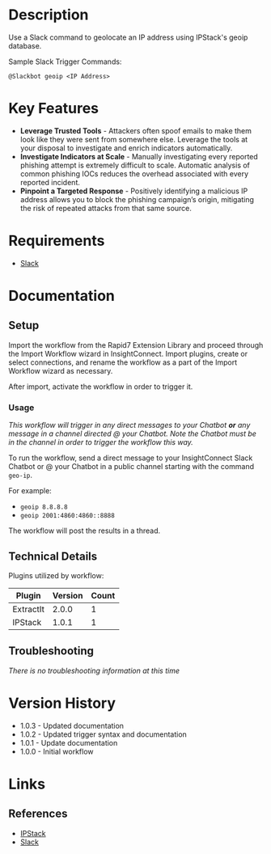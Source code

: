 # Description

Use a Slack command to geolocate an IP address using IPStack's geoip database. 

Sample Slack Trigger Commands:

`@Slackbot geoip <IP Address>`

# Key Features

* **Leverage Trusted Tools** - Attackers often spoof emails to make them look like they were sent from somewhere else. Leverage the tools at your disposal to investigate and enrich indicators automatically.
* **Investigate Indicators at Scale** - Manually investigating every reported phishing attempt is extremely difficult to scale. Automatic analysis of common phishing IOCs reduces the overhead associated with every reported incident.
* **Pinpoint a Targeted Response** - Positively identifying a malicious IP address allows you to block the phishing campaign’s origin, mitigating the risk of repeated attacks from that same source.
# Requirements

* [Slack](https://insightconnect.help.rapid7.com/docs/configure-slack-for-chatops)

# Documentation

## Setup

Import the workflow from the Rapid7 Extension Library and proceed through the Import Workflow wizard in InsightConnect. Import plugins, create or select connections, and rename the workflow as a part of the Import Workflow wizard as necessary.

After import, activate the workflow in order to trigger it.

### Usage

*This workflow will trigger in any direct messages to your Chatbot **or** any message in a channel directed @ your Chatbot. Note the Chatbot must be in the channel in order to trigger the workflow this way.*

To run the workflow, send a direct message to your InsightConnect Slack Chatbot or @ your Chatbot in a public channel starting with the command `geo-ip`.

For example:

* `geoip 8.8.8.8`
* `geoip 2001:4860:4860::8888`

The workflow will post the results in a thread.

## Technical Details

Plugins utilized by workflow:

|Plugin|Version|Count|
|----|----|--------|
|ExtractIt|2.0.0|1|
|IPStack|1.0.1|1|

## Troubleshooting

_There is no troubleshooting information at this time_

# Version History

* 1.0.3 - Updated documentation
* 1.0.2 - Updated trigger syntax and documentation
* 1.0.1 - Update documentation
* 1.0.0 - Initial workflow

# Links

## References

* [IPStack](https://ipstack.com/)
* [Slack](https://slack.com)

